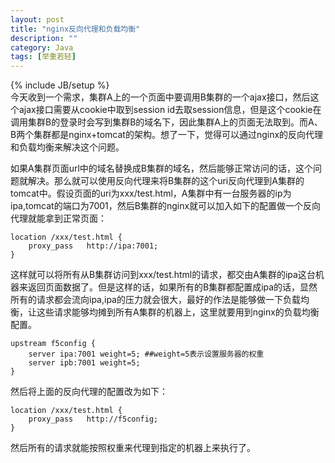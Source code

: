 ```yaml
---
layout: post
title: "nginx反向代理和负载均衡"
description: ""
category: Java
tags: [举重若轻]
---
```

{% include JB/setup %}  
今天收到一个需求，集群A上的一个页面中要调用B集群的一个ajax接口，然后这个ajax接口需要从cookie中取到session id去取session信息，但是这个cookie在调用集群B的登录时会写到集群B的域名下，因此集群A上的页面无法取到。而A、B两个集群都是nginx+tomcat的架构。想了一下，觉得可以通过nginx的反向代理和负载均衡来解决这个问题。  

如果A集群页面url中的域名替换成B集群的域名，然后能够正常访问的话，这个问题就解决。那么就可以使用反向代理来将B集群的这个uri反向代理到A集群的tomcat中。假设页面的uri为xxx/test.html，A集群中有一台服务器的ip为ipa,tomcat的端口为7001，然后B集群的nginx就可以加入如下的配置做一个反向代理就能拿到正常页面：

    location /xxx/test.html {
        proxy_pass   http://ipa:7001;
    }

这样就可以将所有从B集群访问到xxx/test.html的请求，都交由A集群的ipa这台机器来返回页面数据了。但是这样的话，如果所有的B集群都配置成ipa的话，显然所有的请求都会流向ipa,ipa的压力就会很大，最好的作法是能够做一下负载均衡，让这些请求能够均摊到所有A集群的机器上，这里就要用到nginx的负载均衡配置。   

    upstream f5config { 
        server ipa:7001 weight=5; ##weight=5表示设置服务器的权重
        server ipb:7001 weight=5;
    }

然后将上面的反向代理的配置改为如下：

    location /xxx/test.html {
        proxy_pass   http://f5config;
    }

然后所有的请求就能按照权重来代理到指定的机器上来执行了。
